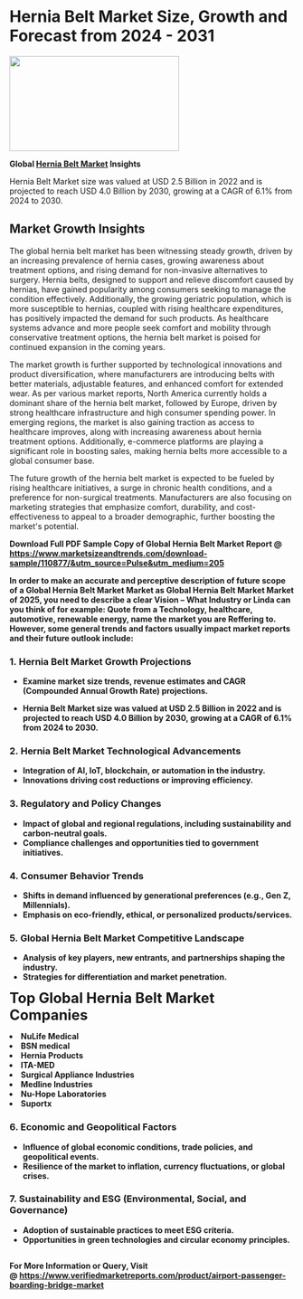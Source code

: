 <H1>Hernia Belt Market Size, Growth and Forecast from 2024 - 2031</H1><img class="aligncenter size-medium wp-image-584254" src="https://thirdeyenews.in/wp-content/uploads/2024/09/Global-Market-Research-300x168.jpeg" alt="" width="300" height="168" /><p><strong>Global&nbsp;<a href="https://www.marketsizeandtrends.com/download-sample/110877/&amp;utm_source=Pulse&amp;utm_medium=205">Hernia Belt Market</a> Insights</strong></p><p>Hernia Belt Market size was valued at USD 2.5 Billion in 2022 and is projected to reach USD 4.0 Billion by 2030, growing at a CAGR of 6.1% from 2024 to 2030.</p><p><h2>Market Growth Insights</h2> <p>The global hernia belt market has been witnessing steady growth, driven by an increasing prevalence of hernia cases, growing awareness about treatment options, and rising demand for non-invasive alternatives to surgery. Hernia belts, designed to support and relieve discomfort caused by hernias, have gained popularity among consumers seeking to manage the condition effectively. Additionally, the growing geriatric population, which is more susceptible to hernias, coupled with rising healthcare expenditures, has positively impacted the demand for such products. As healthcare systems advance and more people seek comfort and mobility through conservative treatment options, the hernia belt market is poised for continued expansion in the coming years.</p> <p><strong></strong></p> <p>The market growth is further supported by technological innovations and product diversification, where manufacturers are introducing belts with better materials, adjustable features, and enhanced comfort for extended wear. As per various market reports, North America currently holds a dominant share of the hernia belt market, followed by Europe, driven by strong healthcare infrastructure and high consumer spending power. In emerging regions, the market is also gaining traction as access to healthcare improves, along with increasing awareness about hernia treatment options. Additionally, e-commerce platforms are playing a significant role in boosting sales, making hernia belts more accessible to a global consumer base.</p> <p>The future growth of the hernia belt market is expected to be fueled by rising healthcare initiatives, a surge in chronic health conditions, and a preference for non-surgical treatments. Manufacturers are also focusing on marketing strategies that emphasize comfort, durability, and cost-effectiveness to appeal to a broader demographic, further boosting the market's potential.</p> <p><strong></p><p><span class=""><strong>Download Full PDF Sample Copy of Global Hernia Belt Market Report</strong> @ <a href="https://www.marketsizeandtrends.com/download-sample/110877/&amp;utm_source=Pulse&amp;utm_medium=205" target="_blank">https://www.marketsizeandtrends.com/download-sample/110877/&amp;utm_source=Pulse&amp;utm_medium=205</a></span></p><p>In order to make an accurate and perceptive description of future scope of a Global&nbsp;Hernia Belt Market Market as Global&nbsp;Hernia Belt Market Market of 2025, you need to describe a clear Vision &ndash; What Industry or Linda can you think of for example: Quote from a Technology, healthcare, automotive, renewable energy, name the market you are Reffering to. However, some general trends and factors usually impact market reports and their future outlook include:</p><h3>1.&nbsp;<strong>Hernia Belt Market Growth Projections</strong></h3><ul><li>Examine market size trends, revenue estimates and CAGR (Compounded Annual Growth Rate) projections.</li><li><p>Hernia Belt Market size was valued at USD 2.5 Billion in 2022 and is projected to reach USD 4.0 Billion by 2030, growing at a CAGR of 6.1% from 2024 to 2030.</p></li></ul><h3>2.&nbsp;<strong>Hernia Belt Market Technological Advancements</strong></h3><ul><li>Integration of AI, IoT, blockchain, or automation in the industry.</li><li>Innovations driving cost reductions or improving efficiency.</li></ul><h3>3.&nbsp;<strong>Regulatory and Policy Changes</strong></h3><ul><li>Impact of global and regional regulations, including sustainability and carbon-neutral goals.</li><li>Compliance challenges and opportunities tied to government initiatives.</li></ul><h3>4.&nbsp;<strong>Consumer Behavior Trends</strong></h3><ul><li>Shifts in demand influenced by generational preferences (e.g., Gen Z, Millennials).</li><li>Emphasis on eco-friendly, ethical, or personalized products/services.</li></ul><h3>5.&nbsp;<strong>Global Hernia Belt Market Competitive Landscape</strong></h3><ul><li>Analysis of key players, new entrants, and partnerships shaping the industry.</li><li>Strategies for differentiation and market penetration.</li></ul><p data-pm-slice="1 1 []"><span style="color: inherit; font-family: inherit; font-size: 25px;">Top Global Hernia Belt Market Companies</span></p><div class="" data-test-id=""><p><li>NuLife Medical</li><li> BSN medical</li><li> Hernia Products</li><li> ITA-MED</li><li> Surgical Appliance Industries</li><li> Medline Industries</li><li> Nu-Hope Laboratories</li><li> Suportx</li></p></div><h3>6.&nbsp;<strong>Economic and Geopolitical Factors</strong></h3><ul><li>Influence of global economic conditions, trade policies, and geopolitical events.</li><li>Resilience of the market to inflation, currency fluctuations, or global crises.</li></ul><h3>7.&nbsp;<strong>Sustainability and ESG (Environmental, Social, and Governance)</strong></h3><ul><li>Adoption of sustainable practices to meet ESG criteria.</li><li>Opportunities in green technologies and circular economy principles.</li></ul><h2><strong style="font-size: 14px;">For More Information or Query, Visit @&nbsp;</strong><a style="background-color: #ffffff; font-size: 14px;" href="https://www.marketsizeandtrends.com/report/hernia-belt-market/" target="_blank">https://www.verifiedmarketreports.com/product/airport-passenger-boarding-bridge-market</a></h2>
